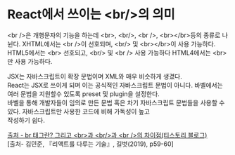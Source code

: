 # React에서 쓰이는 \<br/>의 의미   
\<br />은 개행문자의 기능을 하는데 \<br>, \<br/>, \<br />, \<br>\</br>등의 종류로 나뉜다. 
XHTML에서는 \<br />이 선호되며, \<br/> 및 \<br>\</br>이 사용 가능하다.
HTML5에서는 \<br> 선호되고, \<br/> 및 \<br /> 사용 가능하다
HTML4에서는 \<br>만 사용 가능하다.

JSX는 자바스크립트이 확장 문법이며 XML와 매우 비슷하게 생겼다.    
React는 JSX로 쓰이게 되며 이는 공식적인 자바스크립트 문법이 아니다. 바벨에서는 여러 문법을 지원할수 있도록 preset 및 plugin을 설정한다.     
바벨을 통해 개발자들이 임의로 만든 문법 혹은 차기 자바스크립트 문법들을 사용할 수 있다. 자바스크립트만 사용한 코드에 비해 가독성이 높고   
작성하기 쉽다.

[출처 -  br 태그란? 그리고 \<br>과 \<br/>과 \<br />의 차이점(티스토리 블로그)](https://chojja7.tistory.com/34 "br 태그란?")   
[출처- 김민준, 『리액트를 다루는 기술』, 길벗(2019), p59-60]
